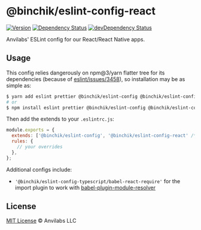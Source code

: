# @binchik/eslint-config-react

[![Version](https://img.shields.io/npm/v/@anvilabs/eslint-config-react.svg)](http://npm.im/@anvilabs/eslint-config-react)
[![Dependency Status](https://david-dm.org/anvilabs/eslint-config/status.svg?path=packages/eslint-config-react)](https://david-dm.org/anvilabs/eslint-config?path=packages/eslint-config-react)
[![devDependency Status](https://david-dm.org/anvilabs/eslint-config/dev-status.svg?path=packages/eslint-config-react)](https://david-dm.org/anvilabs/eslint-config?path=packages/eslint-config-react&type=dev)

Anvilabs' ESLint config for our React/React Native apps.

## Usage

This config relies dangerously on npm@3/yarn flatter tree for its dependencies (because of [eslint/issues/3458](https://github.com/eslint/eslint/issues/3458)), so installation may be as simple as: 

```bash
$ yarn add eslint prettier @binchik/eslint-config @binchik/eslint-config-react --dev
# or
$ npm install eslint prettier @binchik/eslint-config @binchik/eslint-config-react --save-dev
```

Then add the extends to your `.eslintrc.js`:

```js
module.exports = {
  extends: ['@binchik/eslint-config', '@binchik/eslint-config-react' /* or '@binchik/eslint-config-react/native' */],
  rules: {
    // your overrides
  },
};
```

Additional configs include:

- `'@binchik/eslint-config-typescript/babel-react-require'` for the import plugin to work with [babel-plugin-module-resolver](https://github.com/tleunen/babel-plugin-module-resolver)

## License

[MIT License](../../LICENSE) © Anvilabs LLC
